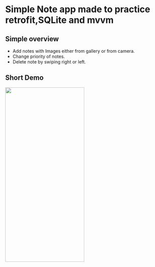 # Simple Note app made to practice retrofit,SQLite and mvvm


## Simple overview
* Add notes with Images either from gallery or from camera.
* Change priority of notes.
* Delete note by swiping right or left.



## Short Demo
<img src="https://user-images.githubusercontent.com/57041674/116826417-250c3a80-ab94-11eb-8517-e95bd600234e.gif" width="250" height="550"/>
